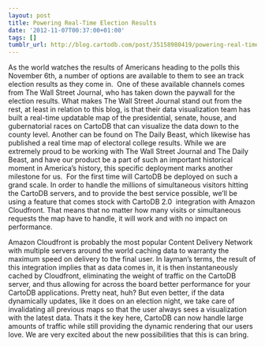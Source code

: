 ```yaml
---
layout: post
title: Powering Real-Time Election Results
date: '2012-11-07T00:37:00+01:00'
tags: []
tumblr_url: http://blog.cartodb.com/post/35158980419/powering-real-time-election-results
---
```


As the world watches the results of Americans heading to the polls this November 6th, a number of options are available to them to see an track election results as they come in. 
One of these available channels comes from The Wall Street Journal, who has taken down the paywall for the election results. What makes The Wall Street Journal stand out from the rest, at least in relation to this blog, is that their data visualization team has built a real-time updatable map of the presidential, senate, house, and gubernatorial races on CartoDB that can visualize the data down to the county level.
Another can be found on The Daily Beast, which likewise has published a real time map of electoral college results.
While we are extremely proud to be working with The Wall Street Journal and The Daily Beast, and have our product be a part of such an important historical moment in America’s history, this specific deployment marks another milestone for us. 
For the first time will CartoDB be deployed on such a grand scale. In order to handle the millions of simultaneous visitors hitting the CartoDB servers, and to provide the best service possible, we’ll be using a feature that comes stock with CartoDB 2.0  integration with Amazon Cloudfront. That means that no matter how many visits or simultaneous requests the map have to handle, it will work and with no impact on performance.

Amazon Cloudfront is probably the most popular Content Delivery Network with multiple servers around the world caching data to warranty the maximum speed on delivery to the final user.
In layman’s terms, the result of this integration implies that as data comes in, it is then instantaneously cached by Cloudfront, eliminating the weight of traffic on the CartoDB server, and thus allowing for across the board better performance for your CartoDB applications. Pretty neat, huh?
But even better, if the data dynamically updates, like it does on an election night, we take care of invalidating all previous maps so that the user always sees a visualization with the latest data. Thats it the key here, CartoDB can now handle large amounts of traffic while still providing the dynamic rendering that our users love.
We are very excited about the new possibilities that this is can bring. 
